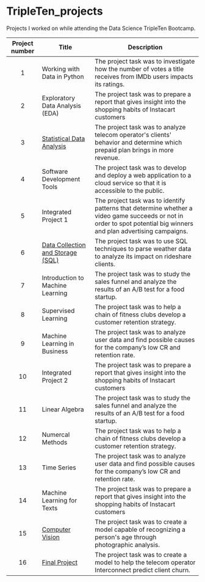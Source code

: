 # TripleTen_projects
Projects I worked on while attending the Data Science TripleTen Bootcamp.


| Project number | Title | Description |
| :-----------: | ----------- |----------- |
| 1 | Working with Data in Python | The project task was to investigate how the number of votes a title receives from IMDb users impacts its ratings. |
| 2 | Exploratory Data Analysis (EDA) | The project task was to prepare a report that gives insight into the shopping habits of Instacart customers |
| 3 | [Statistical Data Analysis](https://github.com/redumbre11a/Data_projects_TripleTen/tree/main/03-Statistical_Data_Analysis_project) | The project task was to analyze telecom operator's clients' behavior and determine which prepaid plan brings in more revenue.  |
| 4 | Software Development Tools | The project task was to develop and deploy a web application to a cloud service so that it is accessible to the public. |
| 5 | Integrated Project 1 | The project task was to identify patterns that determine whether a video game succeeds or not in order to spot potential big winners and plan advertising campaigns. |
| 6 | [Data Collection and Storage (SQL)](https://github.com/redumbre11a/Data_projects_TripleTen/tree/main/06-Data_Collection_and_Storage_SQL_project) | The project task was to use SQL techniques to parse weather data to analyze its impact on rideshare clients. |
| 7 | Introduction to Machine Learning | The project task was to study the sales funnel and analyze the results of an A/B test for a food startup. |
| 8 | Supervised Learning | The project task was to help a chain of fitness clubs develop a customer retention strategy. |
| 9 | Machine Learning in Business | The project task was to analyze user data and find possible causes for the company’s low CR and retention rate. |
| 10 | Integrated Project 2 | The project task was to prepare a report that gives insight into the shopping habits of Instacart customers |
| 11 | Linear Algebra | The project task was to study the sales funnel and analyze the results of an A/B test for a food startup. |
| 12 | Numercal Methods | The project task was to help a chain of fitness clubs develop a customer retention strategy. |
| 13 | Time Series | The project task was to analyze user data and find possible causes for the company’s low CR and retention rate. |
| 14 | Machine Learning for Texts | The project task was to prepare a report that gives insight into the shopping habits of Instacart customers |
| 15 | [Computer Vision](https://github.com/redumbre11a/Data_projects_TripleTen/tree/main/15-Computer_Vision_project) | The project task was to create a model capable of recognizing a person's age through photographic analysis. |
| 16 | [Final Project](https://github.com/redumbre11a/Data_projects_TripleTen/tree/main/Final_Project) | The project task was to create a model to help the telecom operator Interconnect predict client churn. |
